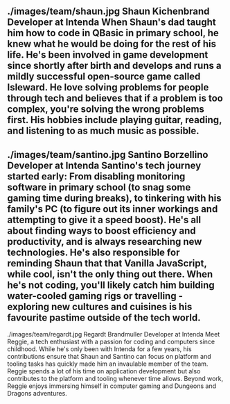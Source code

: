 ./images/team/shaun.jpg
Shaun Kichenbrand
Developer at Intenda
When Shaun's dad taught him how to code in QBasic in primary school, he knew what he would be doing for the rest of his life. He's been involved in game development since shortly after birth and develops and runs a mildly successful open-source game called Isleward. He love solving problems for people through tech and believes that if a problem is too complex, you're solving the wrong problems first. His hobbies include playing guitar, reading, and listening to as much music as possible.
---
./images/team/santino.jpg
Santino Borzellino
Developer at Intenda
Santino's tech journey started early: From disabling monitoring software in primary school (to snag some gaming time during breaks), to tinkering with his family's PC (to figure out its inner workings and attempting to give it a speed boost). He's all about finding ways to boost efficiency and productivity, and is always researching new technologies. He's also responsible for reminding Shaun that that Vanilla JavaScript, while cool, isn't the only thing out there. When he's not coding, you'll likely catch him building water-cooled gaming rigs or travelling - exploring new cultures and cuisines is his favourite pastime outside of the tech world.
---
./images/team/regardt.jpg
Regardt Brandmuller
Developer at Intenda
Meet Reggie, a tech enthusiast with a passion for coding and computers since childhood. While he's only been with Intenda for a few years, his contributions ensure that Shaun and Santino can focus on platform and tooling tasks has quickly made him an invaulable member of the team. Reggie spends a lot of his time on application development but also contributes to the platform and tooling whenever time allows. Beyond work, Reggie enjoys immersing himself in computer gaming and Dungeons and Dragons adventures.
